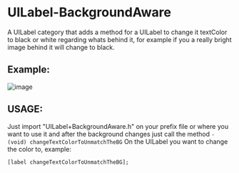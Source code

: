 UILabel-BackgroundAware
=======================

A UILabel category that adds a method for a UILabel to change it textColor to black or white regarding whats behind it, for example if you a really bright image behind it will change to black.

Example:
--------

![image](https://raw.github.com/Julioacarrettoni/UILabel-BackgroundAware/master/screenshot.png)

USAGE:
------

Just import "UILabel+BackgroundAware.h" on your prefix file or where you want to use it and after the background changes just call the method
`- (void) changeTextColorToUnmatchTheBG`
On the UILabel you want to change the color to, example:

`[label changeTextColorToUnmatchTheBG];`
